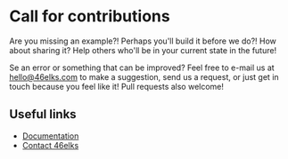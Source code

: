 # Call for contributions

Are you missing an example?! Perhaps you'll build it before we do?! How about sharing it?
Help others who'll be in your current state in the future!

Se an error or something that can be improved?
Feel free to e-mail us at hello@46elks.com to make a suggestion, send us a request, or just get in touch because you feel like it!
Pull requests also welcome!

## Useful links

  * [Documentation](https://www.46elks.com/api-docs#introduction)
  * [Contact 46elks](46elks.com/help#contact)
